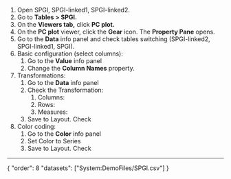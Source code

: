 1. Open SPGI, SPGI-linked1, SPGI-linked2.
2. Go to **Tables > SPGI.**
3. On the **Viewers tab,** click **PC plot.**
4. On the **PC plot** viewer, click the **Gear** icon. The **Property Pane** opens.
5. Go to the **Data** info panel and check tables switching (SPGI-linked2, SPGI-linked1, SPGI).
6. Basic configuration (select columns):
    1. Go to the **Value** info panel
    2. Change the **Column Names** property.
7. Transformations:
    1. Go to the **Data** info panel
    2. Check the Transformation:
        1. Columns:
        2. Rows:
        3. Measures:
    3. Save to Layout. Check
8. Color coding:
    1. Go to the **Color** info panel
    2. Set Color to Series
    3. Save to Layout. Check
---
{
  "order": 8
  "datasets": ["System:DemoFiles/SPGI.csv"]
}